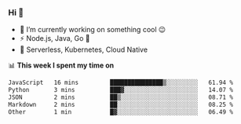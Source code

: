 ### Hi 👋

<!--
**nodejh/nodejh** is a ✨ _special_ ✨ repository because its `README.md` (this file) appears on your GitHub profile.

Here are some ideas to get you started:

- 🔭 I’m currently working on ...
- 🌱 I’m currently learning ...
- 👯 I’m looking to collaborate on ...
- 🤔 I’m looking for help with ...
- 💬 Ask me about ...
- 📫 How to reach me: ...
- 😄 Pronouns: ...
- ⚡ Fun fact: ...
-->

- 🔭 I’m currently working on something cool :wink:
- ⚡ Node.js, Java, Go :thought_balloon:
- 🤖 Serverless, Kubernetes, Cloud Native

📊 **This week I spent my time on**

<!--START_SECTION:waka-->

```txt
JavaScript   16 mins         ███████████████▒░░░░░░░░░   61.94 %
Python       3 mins          ███▓░░░░░░░░░░░░░░░░░░░░░   14.07 %
JSON         2 mins          ██▒░░░░░░░░░░░░░░░░░░░░░░   08.71 %
Markdown     2 mins          ██░░░░░░░░░░░░░░░░░░░░░░░   08.25 %
Other        1 min           █▓░░░░░░░░░░░░░░░░░░░░░░░   06.49 %
```

<!--END_SECTION:waka-->


<!--
:traffic_light: **Visitors**

![visitors](https://visitor-badge.glitch.me/badge?page_id=nodejh.nodejh)
-->
